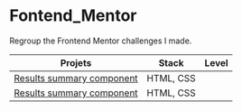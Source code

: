 # Fontend_Mentor

 Regroup the Frontend Mentor challenges I made.

| **Projets**| Stack | Level |
|---------------------------------------|-------------------------|-----------------|
| [Results summary component](https://github.com/Joeybervin/Fontend_Mentor/tree/main/results-summary-component-main/results-summary-component-main) | HTML, CSS | |
| [Results summary component](https://github.com/Joeybervin/Fontend_Mentor/tree/main/results-summary-component-main/results-summary-component-main) | HTML, CSS | |

